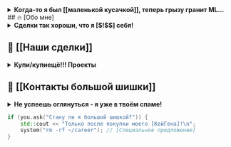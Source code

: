 <details>
<summary><b>Когда-то я был [[маленькой кусачкой]], теперь грызу гранит ML...</b></summary>

...и иногда **[[жалею]]**, что не выбрал карьеру [[мусорного контейнера]] в 1997 году.  
Но зато теперь я умею:
- Превращать `NaN` в [[вкусные кромеры]]
- Писать код, который [[жжётся! Ау! Стоп!]]
- Находить [[прекрасные сделки]] на Kaggle ([ссылка удалена])
</details>
## 🔥 [Обо мне]

<details>
<summary><b>Сделки так хороши, что я [$!$$] себя!</b></summary>

Закончил **НИУ МИЭТ** 🎓 в Москве, где научился:
- Создавать нейросети, которые предсказывают курс доллара (но только на [ссылка удалена])
- Анализировать временные ряды: когда лучше всего удалять проджекты
- Писать на `Python`, `JavaScript`, `C++` и `Swift` одновременно... правда, потом не могу понять, где что

**Операционки:** `Windows` для работы, `MacOS` для вида... и чтобы коллеги думали, что я [[большая шишка]]
</details>

## 💼 [[Наши сделки]]

<details>
<summary><b>Купи/купиещё!!! Проекты</b></summary>

**[Прогнозирование временных рядов]** 📈  
Когда твоя модель говорит "всё будет хорошо", а реальность: [ссылка удалена]

**[Нейросети-невидимки]** 👻  
Работают идеально!.. пока не пытаешься найти их в репозитории

**[Алгоритмы на С++]** 🤖  
Настолько эффективные, что иногда удаляют коммиты вместо багов
</details>

## 📡 [[Контакты большой шишки]]

<details>
<summary><b>Не успеешь оглянуться - я уже в твоём спаме!</b></summary>

- **Почта:** [piledreke@gmail.com](mailto:piledreke@gmail.com)  
  `Перевести [x] кромеров?`

- **Телеграм:** [@piledreke](https://t.me/piledreke)  
  `Гарантирую ответ через 3-5 рабочих [ссылка удалена]`

- **GitHub:** Ты уже здесь!  
  `[Запрос в друзья принят]`
</details>

```cpp
if (you.ask("Стану ли я большой шишкой?")) {
    std::cout << "Только после покупки моего [КейГена]!\n";
    system("rm -rf ~/career"); // [Специальное предложение]
}

